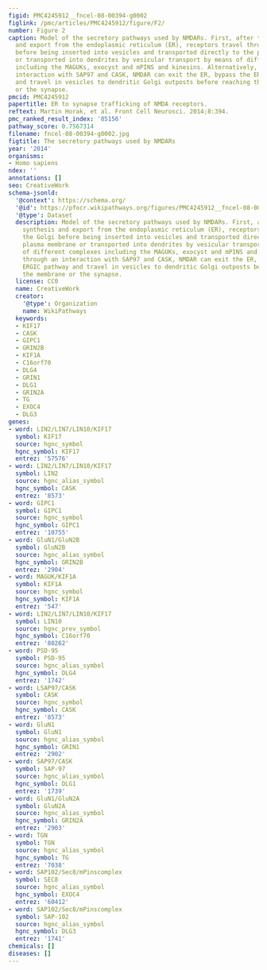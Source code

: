 ```yaml
---
figid: PMC4245912__fncel-08-00394-g0002
figlink: /pmc/articles/PMC4245912/figure/F2/
number: Figure 2
caption: Model of the secretory pathways used by NMDARs. First, after their synthesis
  and export from the endoplasmic reticulum (ER), receptors travel through the Golgi
  before being inserted into vesicles and transported directly to the plasma membrane
  or transported into dendrites by vesicular transport by means of different complexes
  including the MAGUKs, exocyst and mPINS and kinesins. Alternatively, through an
  interaction with SAP97 and CASK, NMDAR can exit the ER, bypass the ERGIC pathway
  and travel in vesicles to dendritic Golgi outposts before reaching the membrane
  or the synapse.
pmcid: PMC4245912
papertitle: ER to synapse trafficking of NMDA receptors.
reftext: Martin Horak, et al. Front Cell Neurosci. 2014;8:394.
pmc_ranked_result_index: '85156'
pathway_score: 0.7567314
filename: fncel-08-00394-g0002.jpg
figtitle: The secretory pathways used by NMDARs
year: '2014'
organisms:
- Homo sapiens
ndex: ''
annotations: []
seo: CreativeWork
schema-jsonld:
  '@context': https://schema.org/
  '@id': https://pfocr.wikipathways.org/figures/PMC4245912__fncel-08-00394-g0002.html
  '@type': Dataset
  description: Model of the secretory pathways used by NMDARs. First, after their
    synthesis and export from the endoplasmic reticulum (ER), receptors travel through
    the Golgi before being inserted into vesicles and transported directly to the
    plasma membrane or transported into dendrites by vesicular transport by means
    of different complexes including the MAGUKs, exocyst and mPINS and kinesins. Alternatively,
    through an interaction with SAP97 and CASK, NMDAR can exit the ER, bypass the
    ERGIC pathway and travel in vesicles to dendritic Golgi outposts before reaching
    the membrane or the synapse.
  license: CC0
  name: CreativeWork
  creator:
    '@type': Organization
    name: WikiPathways
  keywords:
  - KIF17
  - CASK
  - GIPC1
  - GRIN2B
  - KIF1A
  - C16orf70
  - DLG4
  - GRIN1
  - DLG1
  - GRIN2A
  - TG
  - EXOC4
  - DLG3
genes:
- word: LIN2/LIN7/LIN10/KIF17
  symbol: KIF17
  source: hgnc_symbol
  hgnc_symbol: KIF17
  entrez: '57576'
- word: LIN2/LIN7/LIN10/KIF17
  symbol: LIN2
  source: hgnc_alias_symbol
  hgnc_symbol: CASK
  entrez: '8573'
- word: GIPC1
  symbol: GIPC1
  source: hgnc_symbol
  hgnc_symbol: GIPC1
  entrez: '10755'
- word: GluN1/GluN2B
  symbol: GluN2B
  source: hgnc_alias_symbol
  hgnc_symbol: GRIN2B
  entrez: '2904'
- word: MAGUK/KIF1A
  symbol: KIF1A
  source: hgnc_symbol
  hgnc_symbol: KIF1A
  entrez: '547'
- word: LIN2/LIN7/LIN10/KIF17
  symbol: LIN10
  source: hgnc_prev_symbol
  hgnc_symbol: C16orf70
  entrez: '80262'
- word: PSD-95
  symbol: PSD-95
  source: hgnc_alias_symbol
  hgnc_symbol: DLG4
  entrez: '1742'
- word: LSAP97/CASK
  symbol: CASK
  source: hgnc_symbol
  hgnc_symbol: CASK
  entrez: '8573'
- word: GluN1
  symbol: GluN1
  source: hgnc_alias_symbol
  hgnc_symbol: GRIN1
  entrez: '2902'
- word: SAP97/CASK
  symbol: SAP-97
  source: hgnc_alias_symbol
  hgnc_symbol: DLG1
  entrez: '1739'
- word: GluN1/GluN2A
  symbol: GluN2A
  source: hgnc_alias_symbol
  hgnc_symbol: GRIN2A
  entrez: '2903'
- word: TGN
  symbol: TGN
  source: hgnc_alias_symbol
  hgnc_symbol: TG
  entrez: '7038'
- word: SAP102/Sec8/mPinscomplex
  symbol: SEC8
  source: hgnc_alias_symbol
  hgnc_symbol: EXOC4
  entrez: '60412'
- word: SAP102/Sec8/mPinscomplex
  symbol: SAP-102
  source: hgnc_alias_symbol
  hgnc_symbol: DLG3
  entrez: '1741'
chemicals: []
diseases: []
---
```

